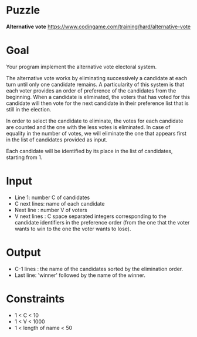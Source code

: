 # Puzzle
**Alternative vote** https://www.codingame.com/training/hard/alternative-vote

# Goal
Your program implement the alternative vote electoral system.

The alternative vote works by eliminating successively a candidate at each turn until only one candidate remains. A particularity of this system is that each voter provides an order of preference of the candidates from the beginning. When a candidate is eliminated, the voters that has voted for this candidate will then vote for the next candidate in their preference list that is still in the election.

In order to select the candidate to eliminate, the votes for each candidate are counted and the one with the less votes is eliminated. In case of equality in the number of votes, we will eliminate the one that appears first in the list of candidates provided as input.

Each candidate will be identified by its place in the list of candidates, starting from 1.

# Input
* Line 1: number C of candidates
* C next lines: name of each candidate
* Next line : number V of voters
* V next lines : C space separated integers corresponding to the candidate identifiers in the preference order (from the one that the voter wants to win to the one the voter wants to lose).

# Output
* C-1 lines : the name of the candidates sorted by the elimination order.
* Last line: 'winner' followed by the name of the winner.

# Constraints
* 1 < C < 10
* 1 < V < 1000
* 1 < length of name < 50
